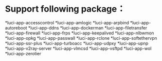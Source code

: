 # Support following package：

*luci-app-accesscontrol
*luci-app-amlogic
*luci-app-arpbind
*luci-app-autoreboot
*luci-app-ddns
*luci-app-dockerman
*luci-app-filetransfer
*luci-app-firewall
*luci-app-frps
*luci-app-keepalived
*luci-app-nlbwmon
*luci-app-opkg
*luci-app-passwall
*luci-app-rclone
*luci-app-softethervpn
*luci-app-ssr-plus
*luci-app-turboacc
*luci-app-udpxy
*luci-app-upnp
*luci-app-v2ray-server
*luci-app-vlmcsd
*luci-app-vsftpd
*luci-app-wol
*luci-app-zerotier
